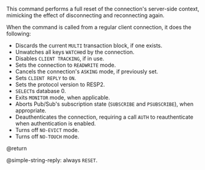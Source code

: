 This command performs a full reset of the connection's server-side context, mimicking the effect of disconnecting and reconnecting again.

When the command is called from a regular client connection, it does the following:

* Discards the current `MULTI` transaction block, if one exists.
* Unwatches all keys `WATCH`ed by the connection.
* Disables `CLIENT TRACKING`, if in use.
* Sets the connection to `READWRITE` mode.
* Cancels the connection's `ASKING` mode, if previously set.
* Sets `CLIENT REPLY` to `ON`.
* Sets the protocol version to RESP2.
* `SELECT`s database 0.
* Exits `MONITOR` mode, when applicable.
* Aborts Pub/Sub's subscription state (`SUBSCRIBE` and `PSUBSCRIBE`), when appropriate.
* Deauthenticates the connection, requiring a call `AUTH` to reauthenticate when authentication is enabled.
* Turns off `NO-EVICT` mode.
* Turns off `NO-TOUCH` mode.

@return

@simple-string-reply: always `RESET`.
